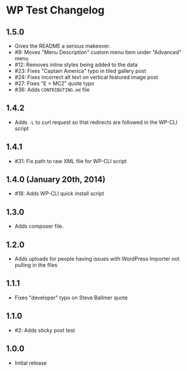 # WP Test Changelog

## 1.5.0

* Gives the README a serious makeover.
* #9: Moves "Menu Description" custom menu item under "Advanced" menu
* #12: Removes inline styles being added to the data
* #23: Fixes "Captain America" typo in tiled gallery post
* #24: Fixes incorrect alt text on vertical featured image post
* #27: Fixes "E = MC2" quote typo
* #36: Adds `CONTRIBUTING.md` file

## 1.4.2

* Adds `-L` to curl request so that redirects are followed in the WP-CLI script

## 1.4.1

* #31: Fix path to raw XML file for WP-CLI script

## 1.4.0 (January 20th, 2014)

* #18: Adds WP-CLI quick install script

## 1.3.0

* Adds composer file.

## 1.2.0

* Adds uploads for people having issues with WordPress Importer not pulling in the files

## 1.1.1

* Fixes "developer" typo on Steve Ballmer quote

## 1.1.0

* #2: Adds sticky post test

## 1.0.0

* Initial release